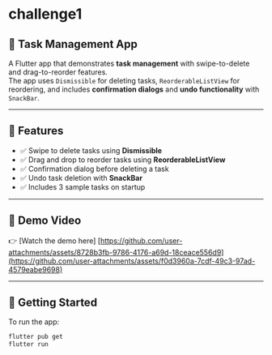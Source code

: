 # challenge1  
  
## 📝 Task Management App    
  
A Flutter app that demonstrates **task management** with swipe-to-delete and drag-to-reorder features.    
The app uses `Dismissible` for deleting tasks, `ReorderableListView` for reordering, and includes **confirmation dialogs** and **undo functionality** with `SnackBar`.    
  
---  
  
## 🚀 Features    
- ✅ Swipe to delete tasks using **Dismissible**    
- ✅ Drag and drop to reorder tasks using **ReorderableListView**    
- ✅ Confirmation dialog before deleting a task    
- ✅ Undo task deletion with **SnackBar**    
- ✅ Includes 3 sample tasks on startup    
  
---  
  
## 📱 Demo Video    
👉 [Watch the demo here] [https://github.com/user-attachments/assets/8728b3fb-9786-4176-a69d-18ceace556d9](https://github.com/user-attachments/assets/f0d3960a-7cdf-49c3-97ad-4579eabe9698)
  
---  

## 🚀 Getting Started

To run the app:

```bash
flutter pub get
flutter run






